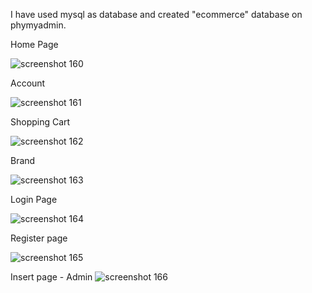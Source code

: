 I have used mysql as database and created "ecommerce" database on phymyadmin.


Home Page

![screenshot 160](https://cloud.githubusercontent.com/assets/20251752/26275858/0a8afd3c-3d88-11e7-9116-1a391bf6db33.png)

Account


![screenshot 161](https://cloud.githubusercontent.com/assets/20251752/26275860/0aa2a0ea-3d88-11e7-8d14-3aa20ec653e4.png)

Shopping Cart


![screenshot 162](https://cloud.githubusercontent.com/assets/20251752/26275857/0a8a526a-3d88-11e7-8caf-1ea6dc6af2c4.png)

Brand


![screenshot 163](https://cloud.githubusercontent.com/assets/20251752/26275859/0a97a028-3d88-11e7-9e39-2d3758cf0463.png)

Login Page


![screenshot 164](https://cloud.githubusercontent.com/assets/20251752/26275863/0b329b50-3d88-11e7-9a47-f69021451223.png)

Register page


![screenshot 165](https://cloud.githubusercontent.com/assets/20251752/26275861/0aaa15aa-3d88-11e7-9859-0ed6e4572a18.png)

Insert page - Admin
![screenshot 166](https://cloud.githubusercontent.com/assets/20251752/26275862/0ac555a4-3d88-11e7-83ce-42de26af7f4c.png)
